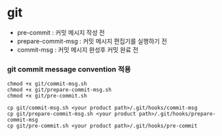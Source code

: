 # git

- pre-commit : 커밋 메시지 작성 전
- prepare-commit-msg : 커밋 메시지 편집기를 실행하기 전 
- commit-msg : 커밋 메시지 완성후 커밋 완료 전

### git commit message convention 적용

```shell
chmod +x git/commit-msg.sh
chmod +x git/prepare-commit-msg.sh
chmod +x git/pre-commit.sh

cp git/commit-msg.sh <your product path>/.git/hooks/commit-msg
cp git/prepare-commit-msg.sh <your product path>/.git/hooks/prepare-commit-msg
cp git/pre-commit.sh <your product path>/.git/hooks/pre-commit
```
<br/>

